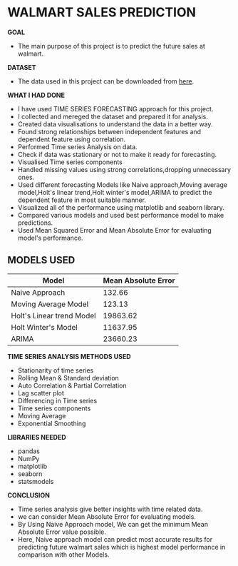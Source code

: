 #  WALMART SALES PREDICTION 

**GOAL** 
- The main purpose of this project is to predict the future sales at walmart.

**DATASET**
- The data used in this project can be downloaded from [here](https://www.kaggle.com/divyajeetthakur/walmart-sales-prediction).

**WHAT I HAD DONE**
- I have used TIME SERIES FORECASTING approach for this project.
- I collected and mereged the dataset and prepared it for analysis.
- Created data visualisations to understand the data in a better way.
- Found strong relationships between independent features and dependent feature using correlation.
- Performed Time series Analysis on data.
- Check if data was stationary or not to make it ready for forecasting.
- Visualised Time series components
- Handled missing values using strong correlations,dropping unnecessary ones.
- Used different forecasting Models like Naive approach,Moving average model,Holt's linear trend,Holt winter's model,ARIMA to predict the dependent feature in most suitable manner.
- Visualized all of the performance using matplotlib and seaborn library.
- Compared various models and used best performance model to make predictions.
- Used Mean Squared Error and Mean Absolute Error for evaluating model's performance.


**MODELS USED**
- 
 Model | Mean Absolute Error| 
  -------- | ---------- | 
 Naive Approach | 132.66 | 
 Moving Average Model | 123.13 | 
 Holt's Linear trend Model | 19863.62| 
 Holt Winter's Model | 11637.95 |
 ARIMA | 23660.23
 
 
 **TIME SERIES ANALYSIS METHODS USED**
 - Stationarity of time series
 - Rolling Mean & Standard deviation
 - Auto Correlation & Partial Correlation
 - Lag scatter plot
 - Differencing in Time series
 - Time series components
 - Moving Average
 - Exponential Smoothing 

**LIBRARIES NEEDED**
- pandas
- NumPy
- matplotlib
- seaborn
- statsmodels


**CONCLUSION**
- Time series analysis give better insights with time related data.
- we can consider Mean Absolute Error for evaluating models.
- By Using Naive Approach model, We can get the minimum Mean Absolute Error value possible.
- Here, Naive approach model can predict most accurate results for predicting future walmart sales which is highest model performance in comparison with other Models.
